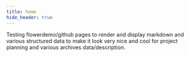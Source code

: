 ```yaml
---
title: home
hide_header: true
---
```


Testing flowerdemo/github pages to render and display markdown and various structured data to make it look very nice and cool for project planning and various archives data/description.
